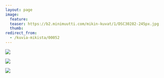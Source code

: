 ```yaml
---
layout: page
image:
  feature:
  teaser: https://b2.minimuutti.com/mikin-kuvat/1/DSC30282-245px.jpg
  thumb:
redirect_from:
  - /kuvia-mikista/00052
---
```


![](https://b2.minimuutti.com/mikin-kuvat/1/DSC30333-800px.jpg)

![](https://b2.minimuutti.com/mikin-kuvat/1/DSC30289-800px.jpg)

![](https://b2.minimuutti.com/mikin-kuvat/1/DSC30282-800px.jpg)
